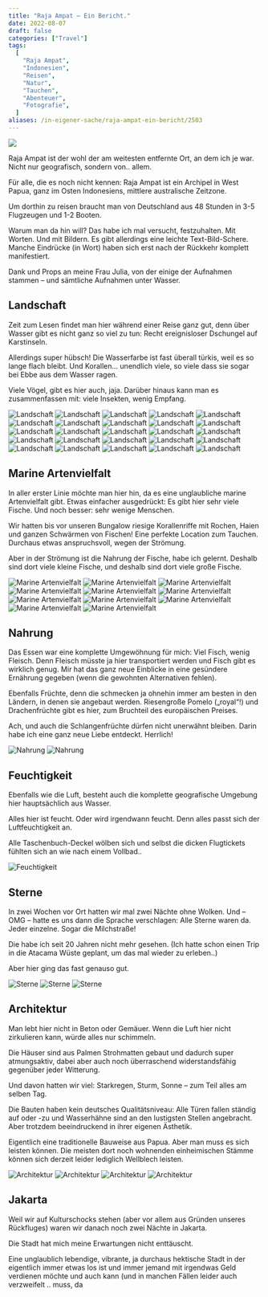 ```yaml
---
title: "Raja Ampat – Ein Bericht."
date: 2022-08-07
draft: false
categories: ["Travel"]
tags:
  [
    "Raja Ampat",
    "Indonesien",
    "Reisen",
    "Natur",
    "Tauchen",
    "Abenteuer",
    "Fotografie",
  ]
aliases: /in-eigener-sache/raja-ampat-ein-bericht/2503
---
```


![](raja.jpg)

Raja Ampat ist der wohl der am weitesten entfernte Ort, an dem ich je war. Nicht nur geografisch, sondern von.. allem.

Für alle, die es noch nicht kennen: Raja Ampat ist ein Archipel in West Papua, ganz im Osten Indonesiens, mittlere australische Zeitzone.

Um dorthin zu reisen braucht man von Deutschland aus 48 Stunden in 3-5 Flugzeugen und 1-2 Booten.

Warum man da hin will? Das habe ich mal versucht, festzuhalten. Mit Worten. Und mit Bildern. Es gibt allerdings eine leichte Text-Bild-Schere. Manche Eindrücke (in Wort) haben sich erst nach der Rückkehr komplett manifestiert.

Dank und Props an meine Frau Julia, von der einige der Aufnahmen stammen – und sämtliche Aufnahmen unter Wasser.

## Landschaft

Zeit zum Lesen findet man hier während einer Reise ganz gut, denn über Wasser gibt es nicht ganz so viel zu tun: Recht ereignisloser Dschungel auf Karstinseln.

Allerdings super hübsch! Die Wasserfarbe ist fast überall türkis, weil es so lange flach bleibt. Und Korallen... unendlich viele, so viele dass sie sogar bei Ebbe aus dem Wasser ragen.

Viele Vögel, gibt es hier auch, jaja. Darüber hinaus kann man es zusammenfassen mit: viele Insekten, wenig Empfang.

![Landschaft](IMG_5885.HEIC-1024x768.jpg)
![Landschaft](IMG_1569.HEIC-1024x768.jpg)
![Landschaft](IMG_1580.heic-1024x768.jpg)
![Landschaft](IMG_1592.heic-1024x768.jpg)
![Landschaft](IMG_1604.HEIC-1024x768.jpg)
![Landschaft](IMG_1641.HEIC-1024x768.jpg)
![Landschaft](IMG_1647.HEIC-1024x768.jpg)
![Landschaft](IMG_1743.HEIC-1024x758.jpg)
![Landschaft](IMG_1772.HEIC-1024x768.jpg)
![Landschaft](IMG_1844.HEIC-1024x768.jpg)
![Landschaft](IMG_1845.HEIC-1024x763.jpg)
![Landschaft](IMG_1910.HEIC-1024x768.jpg)
![Landschaft](IMG_1914.HEIC-1024x768.jpg)
![Landschaft](IMG_1929.HEIC-1024x768.jpg)
![Landschaft](IMG_2266.HEIC-1024x768.jpg)
![Landschaft](IMG_2322.HEIC-1024x768.jpg)
![Landschaft](IMG_2337.HEIC-1024x768.jpg)
![Landschaft](IMG_2515.HEIC-1024x768.jpg)
![Landschaft](IMG_2620.HEIC-1024x768.jpg)
![Landschaft](IMG_2700.HEIC-1024x768.jpg)
![Landschaft](IMG_6040.HEIC-1024x768.jpg)
![Landschaft](IMG_6065.HEIC-1024x768.jpg)
![Landschaft](IMG_6102.HEIC-1024x768.jpg)
![Landschaft](IMG_6150.HEIC-768x1024.jpg)
![Landschaft](IMG_6172.HEIC-1024x768.jpg)

## Marine Artenvielfalt

In aller erster Linie möchte man hier hin, da es eine unglaubliche marine Artenvielfalt gibt. Etwas einfacher ausgedrückt: Es gibt hier sehr viele Fische. Und noch besser: sehr wenige Menschen.

Wir hatten bis vor unseren Bungalow riesige Korallenriffe mit Rochen, Haien und ganzen Schwärmen von Fischen! Eine perfekte Location zum Tauchen. Durchaus etwas anspruchsvoll, wegen der Strömung.

Aber in der Strömung ist die Nahrung der Fische, habe ich gelernt. Deshalb sind dort viele kleine Fische, und deshalb sind dort viele große Fische.

![Marine Artenvielfalt](4F902A3C-AAAA-4E4D-A23F-DB63A3B056E9-1024x581.jpg)
![Marine Artenvielfalt](IMG_2586-1024x904.jpg)
![Marine Artenvielfalt](IMG_2587-1024x584.jpg)
![Marine Artenvielfalt](IMG_2589-1024x588.jpg)
![Marine Artenvielfalt](IMG_2592-1024x590.jpg)
![Marine Artenvielfalt](IMG_2593-1024x577.jpg)
![Marine Artenvielfalt](IMG_2595-1024x584.jpg)
![Marine Artenvielfalt](IMG_2596-1024x614.jpg)
![Marine Artenvielfalt](IMG_2597-1024x558.jpg)
![Marine Artenvielfalt](IMG_2668-1024x584.jpg)
![Marine Artenvielfalt](IMG_2670-1024x584.jpg)

## Nahrung

Das Essen war eine komplette Umgewöhnung für mich: Viel Fisch, wenig Fleisch. Denn Fleisch müsste ja hier transportiert werden und Fisch gibt es wirklich genug. Mir hat das ganz neue Einblicke in eine gesündere Ernährung gegeben (wenn die gewohnten Alternativen fehlen).

Ebenfalls Früchte, denn die schmecken ja ohnehin immer am besten in den Ländern, in denen sie angebaut werden. Riesengroße Pomelo („royal“!) und Drachenfrüchte gibt es hier, zum Bruchteil des europäischen Preises.

Ach, und auch die Schlangenfrüchte dürfen nicht unerwähnt bleiben. Darin habe ich eine ganz neue Liebe entdeckt. Herrlich!

![Nahrung](IMG_2240.HEIC-1024x768.jpg)
![Nahrung](IMG_6264.HEIC-1024x768.jpg)

## Feuchtigkeit

Ebenfalls wie die Luft, besteht auch die komplette geografische Umgebung hier hauptsächlich aus Wasser.

Alles hier ist feucht. Oder wird irgendwann feucht. Denn alles passt sich der Luftfeuchtigkeit an.

Alle Taschenbuch-Deckel wölben sich und selbst die dicken Flugtickets fühlten sich an wie nach einem Vollbad..

![Feuchtigkeit](IMG_6153.HEIC-1024x768.jpg)

## Sterne

In zwei Wochen vor Ort hatten wir mal zwei Nächte ohne Wolken. Und – OMG – hatte es uns dann die Sprache verschlagen: Alle Sterne waren da. Jeder einzelne. Sogar die Milchstraße!

Die habe ich seit 20 Jahren nicht mehr gesehen. (Ich hatte schon einen Trip in die Atacama Wüste geplant, um das mal wieder zu erleben..)

Aber hier ging das fast genauso gut.

![Sterne](IMG_5970.HEIC-1024x768.jpg)
![Sterne](IMG_2606.HEIC-1024x768.jpg)
![Sterne](IMG_2605.HEIC-768x1024.jpg)

## Architektur

Man lebt hier nicht in Beton oder Gemäuer. Wenn die Luft hier nicht zirkulieren kann, würde alles nur schimmeln.

Die Häuser sind aus Palmen Strohmatten gebaut und dadurch super atmungsaktiv, dabei aber auch noch überraschend widerstandsfähig gegenüber jeder Witterung.

Und davon hatten wir viel: Starkregen, Sturm, Sonne – zum Teil alles am selben Tag.

Die Bauten haben kein deutsches Qualitätsniveau: Alle Türen fallen ständig auf oder -zu und Wasserhähne sind an den lustigsten Stellen angebracht. Aber trotzdem beeindruckend in ihrer eigenen Ästhetik.

Eigentlich eine traditionelle Bauweise aus Papua. Aber man muss es sich leisten können. Die meisten dort noch wohnenden einheimischen Stämme können sich derzeit leider lediglich Wellblech leisten.

![Architektur](IMG_6062.HEIC-768x1024.jpg)
![Architektur](IMG_6105.HEIC-1024x768.jpg)
![Architektur](IMG_6154.HEIC-768x1024.jpg)
![Architektur](IMG_2271.HEIC-1024x768.jpg)

## Jakarta

Weil wir auf Kulturschocks stehen (aber vor allem aus Gründen unseres Rückfluges) waren wir danach noch zwei Nächte in Jakarta.

Die Stadt hat mich meine Erwartungen nicht enttäuscht.

Eine unglaublich lebendige, vibrante, ja durchaus hektische Stadt in der eigentlich immer etwas los ist und immer jemand mit irgendwas Geld verdienen möchte und auch kann (und in manchen Fällen leider auch verzweifelt .. muss, da
